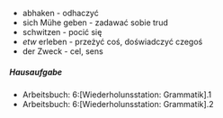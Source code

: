 * abhaken - odhaczyć
* sich Mühe geben - zadawać sobie trud
* schwitzen - pocić się
* _etw_ erleben - przeżyć coś, doświadczyć czegoś
* der Zweck - cel, sens


##### Hausaufgabe

* Arbeitsbuch: 6:[Wiederholunsstation: Grammatik].1
* Arbeitsbuch: 6:[Wiederholunsstation: Grammatik].2
